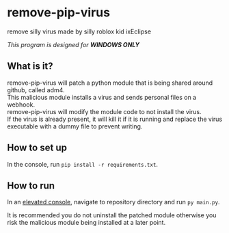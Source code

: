 # remove-pip-virus
 remove silly virus made by silly roblox kid ixEcIipse
 
*This program is designed for **WINDOWS ONLY***

## What is it?
remove-pip-virus will patch a python module that is being shared around github, called adm4.  
This malicious module installs a virus and sends personal files on a webhook.  
remove-pip-virus will modify the module code to not install the virus.  
If the virus is already present, it will kill it if it is running and replace the virus executable with a dummy file to prevent writing.  

## How to set up
In the console, run `pip install -r requirements.txt`.

## How to run
In an [elevated console](https://grok.lsu.edu/article.aspx?articleid=18026&printable=y), navigate to repository directory and run `py main.py`.  

It is recommended you do not uninstall the patched module otherwise you risk the malicious module being installed at a later point.
